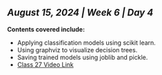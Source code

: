 ## _August 15, 2024 | Week 6 | Day 4_

**Contents covered include:**

- Applying classification models using scikit learn.
- Using graphviz to visualize decision trees.
- Saving trained models using joblib and pickle.
- [Class 27 Video Link](https://www.facebook.com/iCodeguru/videos/1197321291583796)
